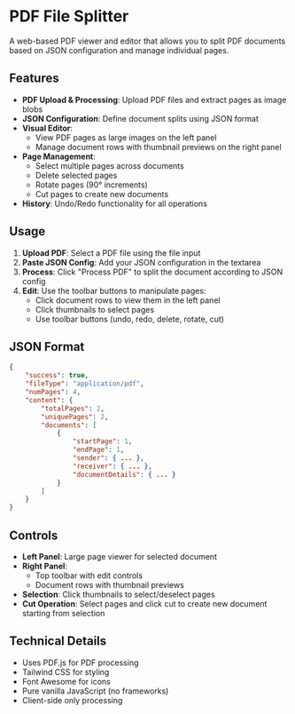 # PDF File Splitter

A web-based PDF viewer and editor that allows you to split PDF documents based on JSON configuration and manage individual pages.

## Features

- **PDF Upload & Processing**: Upload PDF files and extract pages as image blobs
- **JSON Configuration**: Define document splits using JSON format
- **Visual Editor**: 
  - View PDF pages as large images on the left panel
  - Manage document rows with thumbnail previews on the right panel
- **Page Management**:
  - Select multiple pages across documents
  - Delete selected pages
  - Rotate pages (90° increments)
  - Cut pages to create new documents
- **History**: Undo/Redo functionality for all operations

## Usage

1. **Upload PDF**: Select a PDF file using the file input
2. **Paste JSON Config**: Add your JSON configuration in the textarea
3. **Process**: Click "Process PDF" to split the document according to JSON config
4. **Edit**: Use the toolbar buttons to manipulate pages:
   - Click document rows to view them in the left panel
   - Click thumbnails to select pages
   - Use toolbar buttons (undo, redo, delete, rotate, cut)

## JSON Format

```json
{
    "success": true,
    "fileType": "application/pdf",
    "numPages": 4,
    "content": {
        "totalPages": 2,
        "uniquePages": 2,
        "documents": [
            {
                "startPage": 1,
                "endPage": 1,
                "sender": { ... },
                "receiver": { ... },
                "documentDetails": { ... }
            }
        ]
    }
}
```

## Controls

- **Left Panel**: Large page viewer for selected document
- **Right Panel**: 
  - Top toolbar with edit controls
  - Document rows with thumbnail previews
- **Selection**: Click thumbnails to select/deselect pages
- **Cut Operation**: Select pages and click cut to create new document starting from selection

## Technical Details

- Uses PDF.js for PDF processing
- Tailwind CSS for styling
- Font Awesome for icons
- Pure vanilla JavaScript (no frameworks)
- Client-side only processing